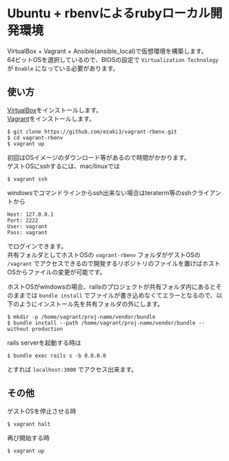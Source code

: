 # Ubuntu + rbenvによるrubyローカル開発環境
VirtualBox + Vagrant + Ansible(ansible_local)で仮想環境を構築します。  
64ビットOSを選択しているので、BIOSの設定で `Virtualization Technology` が `Enable` になっている必要があります。

## 使い方
[VirtualBox](https://www.virtualbox.org/)をインストールします。  
[Vagrant](https://www.vagrantup.com/)をインストールします。

```
$ git clone https://github.com/ezaki3/vagrant-rbenv.git
$ cd vagrant-rbenv
$ vagrant up
```

初回はOSイメージのダウンロード等があるので時間がかかります。  
ゲストOSにsshするには、mac/linuxでは
```
$ vagrant ssh
```
windowsでコマンドラインからssh出来ない場合はteraterm等のsshクライアントから
```
Host: 127.0.0.1
Port: 2222
User: vagrant
Pass: vagrant
```
でログインできます。  
共有フォルダとしてホストOSの `vagrant-rbenv` フォルダがゲストOSの `/vagrant` でアクセスできるので開発するリポジトリのファイルを置けばホストOSからファイルの変更が可能です。

ホストOSがwindowsの場合、railsのプロジェクトが共有フォルダ内にあるとそのままでは `bundle install` でファイルが書き込めなくてエラーとなるので、以下のようにインストール先を共有フォルダの外にします。

```
$ mkdir -p /home/vagrant/proj-name/vendor/bundle
$ bundle install --path /home/vagrant/proj-name/vendor/bundle --without production
```

rails serverを起動する時は
```
$ bundle exec rails s -b 0.0.0.0
```
とすれば `localhost:3000` でアクセス出来ます。

## その他
ゲストOSを停止させる時
```
$ vagrant halt
```
再び開始する時
```
$ vagrant up
```
